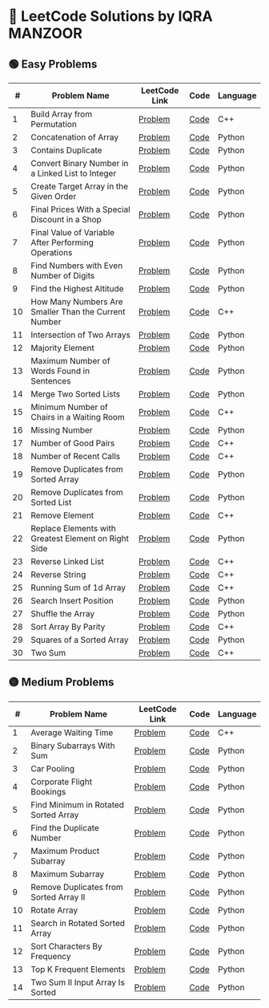 # 📘 LeetCode Solutions by IQRA MANZOOR

## 🟢 Easy Problems

| # | Problem Name | LeetCode Link | Code | Language |
|---|--------------|----------------|------|----------|
| 1 | Build Array from Permutation | [Problem](https://leetcode.com/problems/-build-array-from-permutation/) | [Code](https://github.com/iqra156/leetcode-solutions/blob/main/[Easy]_Build_Array_from_Permutation.cpp) | C++ |
| 2 | Concatenation of Array | [Problem](https://leetcode.com/problems/-concatenation-of-array/) | [Code](https://github.com/iqra156/leetcode-solutions/blob/main/[Easy]_Concatenation_of_Array.py) | Python |
| 3 | Contains Duplicate | [Problem](https://leetcode.com/problems/-contains-duplicate/) | [Code](https://github.com/iqra156/leetcode-solutions/blob/main/[Easy]_Contains_Duplicate.py) | Python |
| 4 | Convert Binary Number in a Linked List to Integer | [Problem](https://leetcode.com/problems/-convert-binary-number-in-a-linked-list-to-integer/) | [Code](https://github.com/iqra156/leetcode-solutions/blob/main/[Easy]_Convert_Binary_Number_in_a_Linked_List_to_Integer.py) | Python |
| 5 | Create Target Array in the Given Order | [Problem](https://leetcode.com/problems/-create-target-array-in-the-given-order/) | [Code](https://github.com/iqra156/leetcode-solutions/blob/main/[Easy]_Create_Target_Array_in_the_Given_Order.py) | Python |
| 6 | Final Prices With a Special Discount in a Shop | [Problem](https://leetcode.com/problems/-final-prices-with-a-special-discount-in-a-shop/) | [Code](https://github.com/iqra156/leetcode-solutions/blob/main/[Easy]_Final_Prices_With_a_Special_Discount_in_a_Shop.py) | Python |
| 7 | Final Value of Variable After Performing Operations | [Problem](https://leetcode.com/problems/-final-value-of-variable-after-performing-operations/) | [Code](https://github.com/iqra156/leetcode-solutions/blob/main/[Easy]_Final_Value_of_Variable_After_Performing_Operations.py) | Python |
| 8 | Find Numbers with Even Number of Digits | [Problem](https://leetcode.com/problems/-find-numbers-with-even-number-of-digits/) | [Code](https://github.com/iqra156/leetcode-solutions/blob/main/[Easy]_Find_Numbers_with_Even_Number_of_Digits.py) | Python |
| 9 | Find the Highest Altitude | [Problem](https://leetcode.com/problems/-find-the-highest-altitude/) | [Code](https://github.com/iqra156/leetcode-solutions/blob/main/[Easy]_Find_the_Highest_Altitude.py) | Python |
| 10 | How Many Numbers Are Smaller Than the Current Number | [Problem](https://leetcode.com/problems/-how-many-numbers-are-smaller-than-the-current-number/) | [Code](https://github.com/iqra156/leetcode-solutions/blob/main/[Easy]_How_Many_Numbers_Are_Smaller_Than_the_Current_Number.cpp) | C++ |
| 11 | Intersection of Two Arrays | [Problem](https://leetcode.com/problems/-intersection-of-two-arrays/) | [Code](https://github.com/iqra156/leetcode-solutions/blob/main/[Easy]_Intersection_of_Two_Arrays.py) | Python |
| 12 | Majority Element | [Problem](https://leetcode.com/problems/-majority-element/) | [Code](https://github.com/iqra156/leetcode-solutions/blob/main/[Easy]_Majority_Element.py) | Python |
| 13 | Maximum Number of Words Found in Sentences | [Problem](https://leetcode.com/problems/-maximum-number-of-words-found-in-sentences/) | [Code](https://github.com/iqra156/leetcode-solutions/blob/main/[Easy]_Maximum_Number_of_Words_Found_in_Sentences.py) | Python |
| 14 | Merge Two Sorted Lists | [Problem](https://leetcode.com/problems/-merge-two-sorted-lists/) | [Code](https://github.com/iqra156/leetcode-solutions/blob/main/[Easy]_Merge_Two_Sorted_Lists.py) | Python |
| 15 | Minimum Number of Chairs in a Waiting Room | [Problem](https://leetcode.com/problems/-minimum-number-of-chairs-in-a-waiting-room/) | [Code](https://github.com/iqra156/leetcode-solutions/blob/main/[Easy]_Minimum_Number_of_Chairs_in_a_Waiting_Room.cpp) | C++ |
| 16 | Missing Number | [Problem](https://leetcode.com/problems/-missing-number/) | [Code](https://github.com/iqra156/leetcode-solutions/blob/main/[Easy]_Missing_Number.py) | Python |
| 17 | Number of Good Pairs | [Problem](https://leetcode.com/problems/-number-of-good-pairs/) | [Code](https://github.com/iqra156/leetcode-solutions/blob/main/[Easy]_Number_of_Good_Pairs.cpp) | C++ |
| 18 | Number of Recent Calls | [Problem](https://leetcode.com/problems/-number-of-recent-calls/) | [Code](https://github.com/iqra156/leetcode-solutions/blob/main/[Easy]_Number_of_Recent_Calls.cpp) | C++ |
| 19 | Remove Duplicates from Sorted Array | [Problem](https://leetcode.com/problems/-remove-duplicates-from-sorted-array/) | [Code](https://github.com/iqra156/leetcode-solutions/blob/main/[Easy]_Remove_Duplicates_from_Sorted_Array.py) | Python |
| 20 | Remove Duplicates from Sorted List | [Problem](https://leetcode.com/problems/-remove-duplicates-from-sorted-list/) | [Code](https://github.com/iqra156/leetcode-solutions/blob/main/[Easy]_Remove_Duplicates_from_Sorted_List.py) | Python |
| 21 | Remove Element | [Problem](https://leetcode.com/problems/-remove-element/) | [Code](https://github.com/iqra156/leetcode-solutions/blob/main/[Easy]_Remove_Element.cpp) | C++ |
| 22 | Replace Elements with Greatest Element on Right Side | [Problem](https://leetcode.com/problems/-replace-elements-with-greatest-element-on-right-side/) | [Code](https://github.com/iqra156/leetcode-solutions/blob/main/[Easy]_Replace_Elements_with_Greatest_Element_on_Right_Side.py) | Python |
| 23 | Reverse Linked List | [Problem](https://leetcode.com/problems/-reverse-linked-list/) | [Code](https://github.com/iqra156/leetcode-solutions/blob/main/[Easy]_Reverse_Linked_List.cpp) | C++ |
| 24 | Reverse String | [Problem](https://leetcode.com/problems/-reverse-string/) | [Code](https://github.com/iqra156/leetcode-solutions/blob/main/[Easy]_Reverse_String.cpp) | C++ |
| 25 | Running Sum of 1d Array | [Problem](https://leetcode.com/problems/-running-sum-of-1d-array/) | [Code](https://github.com/iqra156/leetcode-solutions/blob/main/[Easy]_Running_Sum_of_1d_Array.cpp) | C++ |
| 26 | Search Insert Position | [Problem](https://leetcode.com/problems/-search-insert-position/) | [Code](https://github.com/iqra156/leetcode-solutions/blob/main/[Easy]_Search_Insert_Position.py) | Python |
| 27 | Shuffle the Array | [Problem](https://leetcode.com/problems/-shuffle-the-array/) | [Code](https://github.com/iqra156/leetcode-solutions/blob/main/[Easy]_Shuffle_the_Array.py) | Python |
| 28 | Sort Array By Parity | [Problem](https://leetcode.com/problems/-sort-array-by-parity/) | [Code](https://github.com/iqra156/leetcode-solutions/blob/main/[Easy]_Sort_Array_By_Parity.cpp) | C++ |
| 29 | Squares of a Sorted Array | [Problem](https://leetcode.com/problems/-squares-of-a-sorted-array/) | [Code](https://github.com/iqra156/leetcode-solutions/blob/main/[Easy]_Squares_of_a_Sorted_Array.py) | Python |
| 30 | Two Sum | [Problem](https://leetcode.com/problems/-two-sum/) | [Code](https://github.com/iqra156/leetcode-solutions/blob/main/[Easy]_Two_Sum.cpp) | C++ |

## 🟡 Medium Problems

| # | Problem Name | LeetCode Link | Code | Language |
|---|--------------|----------------|------|----------|
| 1 | Average Waiting Time | [Problem](https://leetcode.com/problems/-average-waiting-time/) | [Code](https://github.com/iqra156/leetcode-solutions/blob/main/[Medium]_Average_Waiting_Time.cpp) | C++ |
| 2 | Binary Subarrays With Sum | [Problem](https://leetcode.com/problems/-binary-subarrays-with-sum/) | [Code](https://github.com/iqra156/leetcode-solutions/blob/main/[Medium]_Binary_Subarrays_With_Sum.py) | Python |
| 3 | Car Pooling | [Problem](https://leetcode.com/problems/-car-pooling/) | [Code](https://github.com/iqra156/leetcode-solutions/blob/main/[Medium]_Car_Pooling.py) | Python |
| 4 | Corporate Flight Bookings | [Problem](https://leetcode.com/problems/-corporate-flight-bookings/) | [Code](https://github.com/iqra156/leetcode-solutions/blob/main/[Medium]_Corporate_Flight_Bookings.py) | Python |
| 5 | Find Minimum in Rotated Sorted Array | [Problem](https://leetcode.com/problems/-find-minimum-in-rotated-sorted-array/) | [Code](https://github.com/iqra156/leetcode-solutions/blob/main/[Medium]_Find_Minimum_in_Rotated_Sorted_Array.py) | Python |
| 6 | Find the Duplicate Number | [Problem](https://leetcode.com/problems/-find-the-duplicate-number/) | [Code](https://github.com/iqra156/leetcode-solutions/blob/main/[Medium]_Find_the_Duplicate_Number.py) | Python |
| 7 | Maximum Product Subarray | [Problem](https://leetcode.com/problems/-maximum-product-subarray/) | [Code](https://github.com/iqra156/leetcode-solutions/blob/main/[Medium]_Maximum_Product_Subarray.py) | Python |
| 8 | Maximum Subarray | [Problem](https://leetcode.com/problems/-maximum-subarray/) | [Code](https://github.com/iqra156/leetcode-solutions/blob/main/[Medium]_Maximum_Subarray.py) | Python |
| 9 | Remove Duplicates from Sorted Array II | [Problem](https://leetcode.com/problems/-remove-duplicates-from-sorted-array-ii/) | [Code](https://github.com/iqra156/leetcode-solutions/blob/main/[Medium]_Remove_Duplicates_from_Sorted_Array_II.py) | Python |
| 10 | Rotate Array | [Problem](https://leetcode.com/problems/-rotate-array/) | [Code](https://github.com/iqra156/leetcode-solutions/blob/main/[Medium]_Rotate_Array.py) | Python |
| 11 | Search in Rotated Sorted Array | [Problem](https://leetcode.com/problems/-search-in-rotated-sorted-array/) | [Code](https://github.com/iqra156/leetcode-solutions/blob/main/[Medium]_Search_in_Rotated_Sorted_Array.py) | Python |
| 12 | Sort Characters By Frequency | [Problem](https://leetcode.com/problems/-sort-characters-by-frequency/) | [Code](https://github.com/iqra156/leetcode-solutions/blob/main/[Medium]_Sort_Characters_By_Frequency.py) | Python |
| 13 | Top K Frequent Elements | [Problem](https://leetcode.com/problems/-top-k-frequent-elements/) | [Code](https://github.com/iqra156/leetcode-solutions/blob/main/[Medium]_Top_K_Frequent_Elements.py) | Python |
| 14 | Two Sum II   Input Array Is Sorted | [Problem](https://leetcode.com/problems/-two-sum-ii---input-array-is-sorted/) | [Code](https://github.com/iqra156/leetcode-solutions/blob/main/[Medium]_Two_Sum_II___Input_Array_Is_Sorted.py) | Python |

